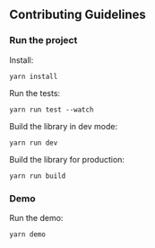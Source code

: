 ## Contributing Guidelines

### Run the project

Install:

```shell
yarn install
```

Run the tests:

```shell
yarn run test --watch
```

Build the library in dev mode:

```shell
yarn run dev
```

Build the library for production:

```shell
yarn run build
```

### Demo

Run the demo:

```shell
yarn demo
```
